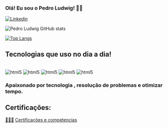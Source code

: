 ### Olá! Eu sou o Pedro Ludwig! ✋🏻

[![Linkedin](https://img.shields.io/badge/LinkedIn-0077B5?style=for-the-badge&logo=linkedin&logoColor=white)](https://www.linkedin.com/in/pedro-ludwig/)

 

![Pedro Ludwig GitHub stats](https://github-readme-stats.vercel.app/api?username=pedro-ludwig&show_icons=true&theme=dracula)

[![Top Langs](https://github-readme-stats.vercel.app/api/top-langs/?username=PedroLudwigSilva)](https://github.com/anuraghazra/github-readme-stats)
## Tecnologias que uso no dia a dia!

<div style="display: inline_block"><br>
 <img  align="center" alt="html5" src="https://img.shields.io/badge/Python-14354C?style=for-the-badge&logo=python&logoColor=white" />
 <img  align="center" alt="html5" src="https://img.shields.io/badge/Flask-000000?style=for-the-badge&logo=flask&logoColor=whitee" />
 <img  align="center" alt="html5" src="https://img.shields.io/badge/Java-ED8B00?style=for-the-badge&logo=openjdk&logoColor=white" />
  <img  align="center" alt="html5" src="https://img.shields.io/badge/MySQL-00000F?style=for-the-badge&logo=mysql&logoColor=white" />
  <img  align="center" alt="html5" src="https://img.shields.io/badge/HTML5-E34F26?style=for-the-badge&logo=html5&logoColor=white" />
</div>


### Apaixonado por tecnologia , resolução de problemas e otimizar tempo. 

## Certificações:
[👨🏻‍💻](https://linkedin.com/in/pedro-ludwig/details/certifications/)
[Certificações e competencias](https://linkedin.com/in/pedro-ludwig/details/certifications/)
